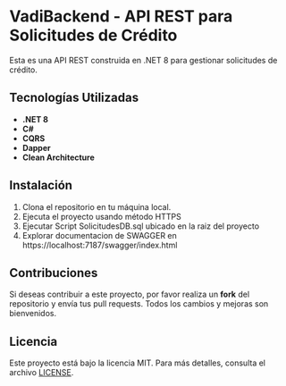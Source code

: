 # VadiBackend - API REST para Solicitudes de Crédito

Esta es una API REST construida en .NET 8 para gestionar solicitudes de crédito.

## Tecnologías Utilizadas

- **.NET 8**
- **C#**
- **CQRS**
- **Dapper**
- **Clean Architecture**

## Instalación

1. Clona el repositorio en tu máquina local.
2. Ejecuta el proyecto usando método HTTPS
3. Ejecutar Script SolicitudesDB.sql ubicado en la raiz del proyecto
4. Explorar documentacion de SWAGGER en https://localhost:7187/swagger/index.html

## Contribuciones

Si deseas contribuir a este proyecto, por favor realiza un **fork** del repositorio y envía tus pull requests. Todos los cambios y mejoras son bienvenidos.

## Licencia

Este proyecto está bajo la licencia MIT. Para más detalles, consulta el archivo [LICENSE](LICENSE).
